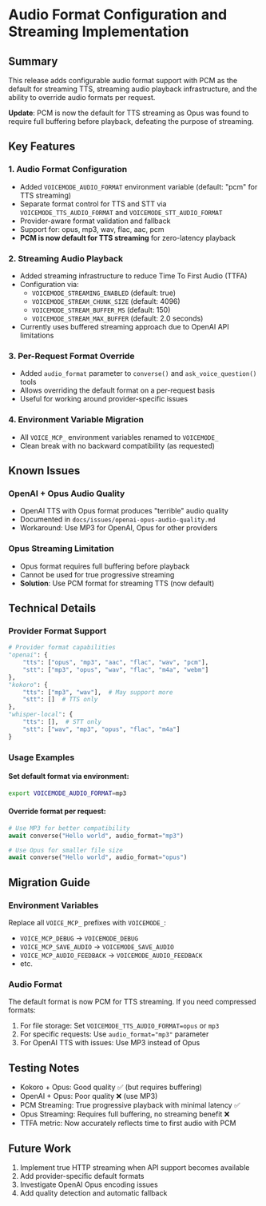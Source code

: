 # Audio Format Configuration and Streaming Implementation

## Summary

This release adds configurable audio format support with PCM as the default for streaming TTS, streaming audio playback infrastructure, and the ability to override audio formats per request.

**Update**: PCM is now the default for TTS streaming as Opus was found to require full buffering before playback, defeating the purpose of streaming.

## Key Features

### 1. Audio Format Configuration
- Added `VOICEMODE_AUDIO_FORMAT` environment variable (default: "pcm" for TTS streaming)
- Separate format control for TTS and STT via `VOICEMODE_TTS_AUDIO_FORMAT` and `VOICEMODE_STT_AUDIO_FORMAT`
- Provider-aware format validation and fallback
- Support for: opus, mp3, wav, flac, aac, pcm
- **PCM is now default for TTS streaming** for zero-latency playback

### 2. Streaming Audio Playback
- Added streaming infrastructure to reduce Time To First Audio (TTFA)
- Configuration via:
  - `VOICEMODE_STREAMING_ENABLED` (default: true)
  - `VOICEMODE_STREAM_CHUNK_SIZE` (default: 4096)
  - `VOICEMODE_STREAM_BUFFER_MS` (default: 150)
  - `VOICEMODE_STREAM_MAX_BUFFER` (default: 2.0 seconds)
- Currently uses buffered streaming approach due to OpenAI API limitations

### 3. Per-Request Format Override
- Added `audio_format` parameter to `converse()` and `ask_voice_question()` tools
- Allows overriding the default format on a per-request basis
- Useful for working around provider-specific issues

### 4. Environment Variable Migration
- All `VOICE_MCP_` environment variables renamed to `VOICEMODE_`
- Clean break with no backward compatibility (as requested)

## Known Issues

### OpenAI + Opus Audio Quality
- OpenAI TTS with Opus format produces "terrible" audio quality
- Documented in `docs/issues/openai-opus-audio-quality.md`
- Workaround: Use MP3 for OpenAI, Opus for other providers

### Opus Streaming Limitation
- Opus format requires full buffering before playback
- Cannot be used for true progressive streaming
- **Solution**: Use PCM format for streaming TTS (now default)

## Technical Details

### Provider Format Support
```python
# Provider format capabilities
"openai": {
    "tts": ["opus", "mp3", "aac", "flac", "wav", "pcm"],
    "stt": ["mp3", "opus", "wav", "flac", "m4a", "webm"]
},
"kokoro": {
    "tts": ["mp3", "wav"],  # May support more
    "stt": []  # TTS only
},
"whisper-local": {
    "tts": [],  # STT only
    "stt": ["wav", "mp3", "opus", "flac", "m4a"]
}
```

### Usage Examples

#### Set default format via environment:
```bash
export VOICEMODE_AUDIO_FORMAT=mp3
```

#### Override format per request:
```python
# Use MP3 for better compatibility
await converse("Hello world", audio_format="mp3")

# Use Opus for smaller file size
await converse("Hello world", audio_format="opus")
```

## Migration Guide

### Environment Variables
Replace all `VOICE_MCP_` prefixes with `VOICEMODE_`:
- `VOICE_MCP_DEBUG` → `VOICEMODE_DEBUG`
- `VOICE_MCP_SAVE_AUDIO` → `VOICEMODE_SAVE_AUDIO`
- `VOICE_MCP_AUDIO_FEEDBACK` → `VOICEMODE_AUDIO_FEEDBACK`
- etc.

### Audio Format
The default format is now PCM for TTS streaming. If you need compressed formats:
1. For file storage: Set `VOICEMODE_TTS_AUDIO_FORMAT=opus` or `mp3`
2. For specific requests: Use `audio_format="mp3"` parameter
3. For OpenAI TTS with issues: Use MP3 instead of Opus

## Testing Notes

- Kokoro + Opus: Good quality ✅ (but requires buffering)
- OpenAI + Opus: Poor quality ❌ (use MP3)
- PCM Streaming: True progressive playback with minimal latency ✅
- Opus Streaming: Requires full buffering, no streaming benefit ❌
- TTFA metric: Now accurately reflects time to first audio with PCM

## Future Work

1. Implement true HTTP streaming when API support becomes available
2. Add provider-specific default formats
3. Investigate OpenAI Opus encoding issues
4. Add quality detection and automatic fallback